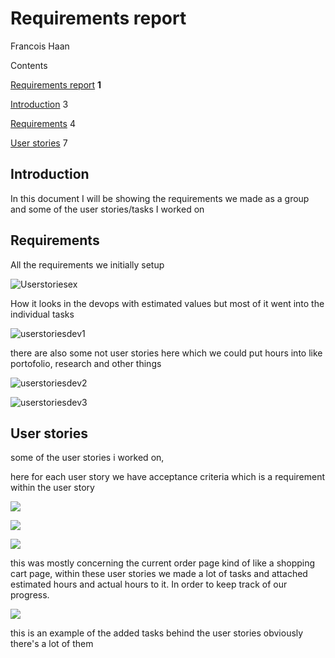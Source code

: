 # Requirements report

Francois Haan

Contents

[Requirements report](#_heading=h.gjdgxs) **1**

[Introduction](#_heading=h.30j0zll) 3

[Requirements](#_heading=h.1fob9te) 4

[User stories](#_heading=h.be0vdqh7v3b7) 7

## Introduction

In this document I will be showing the requirements we made as a group and some of the user stories/tasks I worked on

## Requirements

All the requirements we initially setup

![Userstoriesex](https://user-images.githubusercontent.com/71487939/171164208-7d01256f-c2ec-49c7-9a96-a63b18049d40.png)

How it looks in the devops with estimated values but most of it went into the individual tasks

![userstoriesdev1](https://user-images.githubusercontent.com/71487939/171164248-8dcda1bc-a360-41ce-8759-7ded1b4a4150.png)

there are also some not user stories here which we could put hours into like portofolio, research and other things

![userstoriesdev2](https://user-images.githubusercontent.com/71487939/171164264-4166e839-1be4-44a4-9953-d3beaf24710c.png)

![userstoriesdev3](https://user-images.githubusercontent.com/71487939/171164271-81e72c8e-4429-4a13-b9f1-e5f70ed8b0ec.png)

## User stories

some of the user stories i worked on,

here for each user story we have acceptance criteria which is a requirement within the user story

![](RackMultipart20220531-1-3igiqc_html_5f2c1399266cfa9f.png)

![](RackMultipart20220531-1-3igiqc_html_7c19ec53e883b193.png)

![](RackMultipart20220531-1-3igiqc_html_fc9d91027dadde79.png)

this was mostly concerning the current order page kind of like a shopping cart page, within these user stories we made a lot of tasks and attached estimated hours and actual hours to it. In order to keep track of our progress.

![](RackMultipart20220531-1-3igiqc_html_98fcabebfb34bd02.png)

this is an example of the added tasks behind the user stories obviously there&#39;s a lot of them
